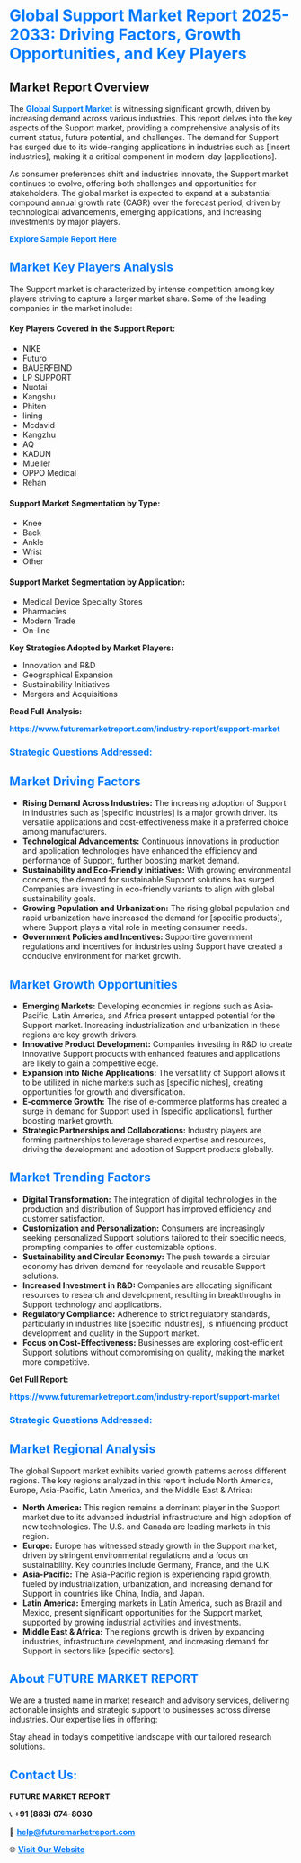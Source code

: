 <h1 style="color: #007BFF;">Global Support Market Report 2025-2033: Driving Factors, Growth Opportunities, and Key Players</h1>

<section id="overview">
<h2>Market Report Overview</h2>
<p>The <a href="https://www.futuremarketreport.com/industry-report/support-market" style="color: #007BFF; text-decoration: none;"><strong>Global Support Market</strong></a> is witnessing significant growth, driven by increasing demand across various industries. This report delves into the key aspects of the Support market, providing a comprehensive analysis of its current status, future potential, and challenges. The demand for Support has surged due to its wide-ranging applications in industries such as [insert industries], making it a critical component in modern-day [applications].</p>
<p>As consumer preferences shift and industries innovate, the Support market continues to evolve, offering both challenges and opportunities for stakeholders. The global market is expected to expand at a substantial compound annual growth rate (CAGR) over the forecast period, driven by technological advancements, emerging applications, and increasing investments by major players.</p>
</section>

<section id="overview">
<p><a href="https://www.futuremarketreport.com/request-sample/reportId=55139" style="color: #007BFF; text-decoration: none;"><strong>Explore Sample Report Here</strong></a></p>
</section>

<section id="key-players">
<h2 style="color: #007BFF;">Market Key Players Analysis</h2>
<p>The Support market is characterized by intense competition among key players striving to capture a larger market share. Some of the leading companies in the market include:</p>
<h4>Key Players Covered in the Support Report:</h4>
<ul><li>NIKE</li><li>Futuro</li><li>BAUERFEIND</li><li>LP SUPPORT</li><li>Nuotai</li><li>Kangshu</li><li>Phiten</li><li>lining</li><li>Mcdavid</li><li>Kangzhu</li><li>AQ</li><li>KADUN</li><li>Mueller</li><li>OPPO Medical</li><li>Rehan</li></ul>
<h4>Support Market Segmentation by Type:</h4>
<ul><li>Knee</li><li>Back</li><li>Ankle</li><li>Wrist</li><li>Other</li></ul>

<h4>Support Market Segmentation by Application:</h4>
<ul><li>Medical Device Specialty Stores</li><li>Pharmacies</li><li>Modern Trade</li><li>On-line</li></ul>
<p><strong>Key Strategies Adopted by Market Players:</strong></p>
<ul>
<li>Innovation and R&D</li>
<li>Geographical Expansion</li>
<li>Sustainability Initiatives</li>
<li>Mergers and Acquisitions</li>
</ul>
</section>

<section>
<p><strong>Read Full Analysis: </strong></p><a href="https://www.futuremarketreport.com/industry-report/support-market" style="color: #007BFF; text-decoration: none;"><strong>https://www.futuremarketreport.com/industry-report/support-market</strong></a>
<h3 style="color: #007BFF;">Strategic Questions Addressed:</h3>
</section>

<section id="driving-factors">
<h2 style="color: #007BFF;">Market Driving Factors</h2>
<ul>
<li><strong>Rising Demand Across Industries:</strong> The increasing adoption of Support in industries such as [specific industries] is a major growth driver. Its versatile applications and cost-effectiveness make it a preferred choice among manufacturers.</li>
<li><strong>Technological Advancements:</strong> Continuous innovations in production and application technologies have enhanced the efficiency and performance of Support, further boosting market demand.</li>
<li><strong>Sustainability and Eco-Friendly Initiatives:</strong> With growing environmental concerns, the demand for sustainable Support solutions has surged. Companies are investing in eco-friendly variants to align with global sustainability goals.</li>
<li><strong>Growing Population and Urbanization:</strong> The rising global population and rapid urbanization have increased the demand for [specific products], where Support plays a vital role in meeting consumer needs.</li>
<li><strong>Government Policies and Incentives:</strong> Supportive government regulations and incentives for industries using Support have created a conducive environment for market growth.</li>
</ul>
</section>

<section id="growth-opportunities">
<h2 style="color: #007BFF;">Market Growth Opportunities</h2>
<ul>
<li><strong>Emerging Markets:</strong> Developing economies in regions such as Asia-Pacific, Latin America, and Africa present untapped potential for the Support market. Increasing industrialization and urbanization in these regions are key growth drivers.</li>
<li><strong>Innovative Product Development:</strong> Companies investing in R&D to create innovative Support products with enhanced features and applications are likely to gain a competitive edge.</li>
<li><strong>Expansion into Niche Applications:</strong> The versatility of Support allows it to be utilized in niche markets such as [specific niches], creating opportunities for growth and diversification.</li>
<li><strong>E-commerce Growth:</strong> The rise of e-commerce platforms has created a surge in demand for Support used in [specific applications], further boosting market growth.</li>
<li><strong>Strategic Partnerships and Collaborations:</strong> Industry players are forming partnerships to leverage shared expertise and resources, driving the development and adoption of Support products globally.</li>
</ul>
</section>

<section id="trending-factors">
<h2 style="color: #007BFF;">Market Trending Factors</h2>
<ul>
<li><strong>Digital Transformation:</strong> The integration of digital technologies in the production and distribution of Support has improved efficiency and customer satisfaction.</li>
<li><strong>Customization and Personalization:</strong> Consumers are increasingly seeking personalized Support solutions tailored to their specific needs, prompting companies to offer customizable options.</li>
<li><strong>Sustainability and Circular Economy:</strong> The push towards a circular economy has driven demand for recyclable and reusable Support solutions.</li>
<li><strong>Increased Investment in R&D:</strong> Companies are allocating significant resources to research and development, resulting in breakthroughs in Support technology and applications.</li>
<li><strong>Regulatory Compliance:</strong> Adherence to strict regulatory standards, particularly in industries like [specific industries], is influencing product development and quality in the Support market.</li>
<li><strong>Focus on Cost-Effectiveness:</strong> Businesses are exploring cost-efficient Support solutions without compromising on quality, making the market more competitive.</li>
</ul>
</section>

<section>
<p><strong>Get Full Report: </strong></p><a href="https://www.futuremarketreport.com/industry-report/support-market" style="color: #007BFF; text-decoration: none;"><strong>https://www.futuremarketreport.com/industry-report/support-market</strong></a>
<h3 style="color: #007BFF;">Strategic Questions Addressed:</h3>
</section>


<section id="regional-analysis">
<h2 style="color: #007BFF;">Market Regional Analysis</h2>
<p>The global Support market exhibits varied growth patterns across different regions. The key regions analyzed in this report include North America, Europe, Asia-Pacific, Latin America, and the Middle East & Africa:</p>
<ul>
<li><strong>North America:</strong> This region remains a dominant player in the Support market due to its advanced industrial infrastructure and high adoption of new technologies. The U.S. and Canada are leading markets in this region.</li>
<li><strong>Europe:</strong> Europe has witnessed steady growth in the Support market, driven by stringent environmental regulations and a focus on sustainability. Key countries include Germany, France, and the U.K.</li>
<li><strong>Asia-Pacific:</strong> The Asia-Pacific region is experiencing rapid growth, fueled by industrialization, urbanization, and increasing demand for Support in countries like China, India, and Japan.</li>
<li><strong>Latin America:</strong> Emerging markets in Latin America, such as Brazil and Mexico, present significant opportunities for the Support market, supported by growing industrial activities and investments.</li>
<li><strong>Middle East & Africa:</strong> The region’s growth is driven by expanding industries, infrastructure development, and increasing demand for Support in sectors like [specific sectors].</li>
</ul>
</section>

<footer>
<h2 style="color: #007BFF;">About FUTURE MARKET REPORT</h2>
<p>We are a trusted name in market research and advisory services, delivering actionable insights and strategic support to businesses across diverse industries. Our expertise lies in offering:</p>

<p>Stay ahead in today’s competitive landscape with our tailored research solutions.</p>

<h2 style="color: #007BFF;">Contact Us:</h2>
<p><strong>FUTURE MARKET REPORT</strong></p>
<p>📞 <strong>+91 (883) 074-8030</strong></p>
<p>📧 <strong><a href="mailto:help@futuremarketreport.com" style="color: #007BFF;">help@futuremarketreport.com</a></strong></p>
<p>🌐 <strong><a href="https://www.futuremarketreport.com/" style="color: #007BFF;">Visit Our Website</a></strong></p>
</footer>